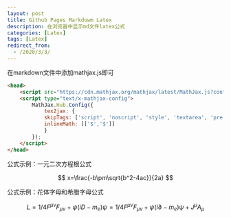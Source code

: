 ```yaml
---
layout: post
title: Github Pages Markdowm Latex
description: 在浏览器中显示md文件latex公式
categories: [Latex]
tags: [Latex]
redirect_from:
  - /2020/3/3/
---
```




<head>
    <script src="https://cdn.mathjax.org/mathjax/latest/MathJax.js?config=TeX-AMS-MML_HTMLorMML" type="text/javascript"></script>
    <script type="text/x-mathjax-config">
        MathJax.Hub.Config({
            tex2jax: {
            skipTags: ['script', 'noscript', 'style', 'textarea', 'pre'],
            inlineMath: [['$','$']]
            }
        });
    </script>
</head>

在markdown文件中添加mathjax.js即可

```html
<head>
    <script src="https://cdn.mathjax.org/mathjax/latest/MathJax.js?config=TeX-AMS-MML_HTMLorMML" type="text/javascript"></script>
    <script type="text/x-mathjax-config">
        MathJax.Hub.Config({
            tex2jax: {
            skipTags: ['script', 'noscript', 'style', 'textarea', 'pre'],
            inlineMath: [['$','$']]
            }
        });
    </script>
</head>
```

公式示例：一元二次方程根公式

$$ x=\frac{-b\pm\sqrt{b^2-4ac}}{2a} $$

公式示例：花体字母和希腊字母公式

$$ {L}  = 1/4F^{\mu\nu}F_{\mu\nu} + {\psi} \left(i{{D}} - m_{e} \right) \psi = 1/4F^{\mu\nu}F_{\mu\nu} + {\psi} \left(i{\partial} - m_{e} \right) \psi  + J^{\mu}A_{\mu} $$


